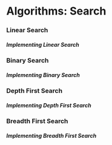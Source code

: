 # Algorithms: Search  

### Linear Search  



##### Implementing Linear Search  



### Binary Search  



##### Implementing Binary Search  



### Depth First Search  



##### Implementing Depth First Search  



### Breadth First Search  



##### Implementing Breadth First Search  
